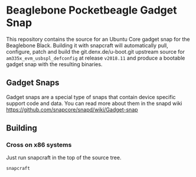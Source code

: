 # Beaglebone Pocketbeagle Gadget Snap

This repository contains the source for an Ubuntu Core gadget snap
for the Beaglebone Black. Building it with snapcraft will
automatically pull, configure, patch and build the git.denx.de/u-boot.git
upstream source for `am335x_evm_usbspl_defconfig` at release `v2018.11` and produce
a bootable gadget snap with the resulting binaries.

## Gadget Snaps

Gadget snaps are a special type of snaps that contain device specific support
code and data. You can read more about them in the snapd wiki
https://github.com/snapcore/snapd/wiki/Gadget-snap

## Building

### Cross on x86 systems

Just run snapcraft in the top of the source tree.

```
snapcraft
```
